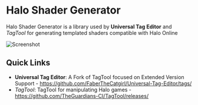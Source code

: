 Halo Shader Generator
=====================

Halo Shader Generator is a library used by **Universal Tag Editor** and *TagTool* for generating templated shaders
compatible with Halo Online

![Screenshot](http://raw.github.com/haydntrigg/HaloShaderGenerator/master/doc/images/preview.jpg)

Quick Links
---------
* **Universal Tag Editor**: A Fork of TagTool focused on Extended Version Support - https://github.com/FaberTheCatgirl/Universal-Tag-Editor/tags/
* *TagTool*: TagTool for manipulating Halo games - https://github.com/TheGuardians-CI/TagTool/releases/
